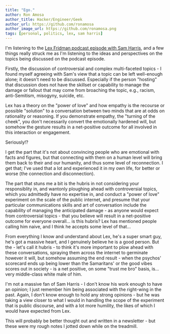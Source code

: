 ```yaml
---
title: "Ego."
author: Ron Amosa
author_title: Hacker/Engineer/Geek
author_url: https://github.com/ronamosa
author_image_url: https://github.com/ronamosa.png
tags: [personal, politics, lex, sam harris]
---
```


I'm listening to the [Lex Fridman podcast episode with Sam Harris](https://open.spotify.com/episode/34fULWIqFeFmM7yBdo2ltg?si=c6da596d41814c1b), and a few things really struck me as I'm listening to the ideas and perspectives on the topics being discussed on the podcast episode.

Firstly, the discussion of controversial and complex multi-faceted topics - I found myself agreeing with Sam's view that a topic can be left well-enough alone; it doesn't need to be discussed. Especially if the person "hosting" that discussion does not have the skillset or capability to manage the damage or fallout that may come from broaching the topic, e.g., racism, anti-Semitism, misogyny, suicide, etc.

Lex has a theory on the "power of love" and how empathy is the recourse or possible "solution" to a conversation between two minds that are at odds on rationality or reasoning. If you demonstrate empathy, the "turning of the cheek", you don't necessarily convert the emotionally hardened will, but somehow the gesture results in a net-positive outcome for all involved in this interaction or engagement.

Seriously!?

I get the part that it's not about convincing people who are emotional with facts and figures, but that connecting with them on a human level will bring them back to their and our humanity, and thus some level of reconnection. I get that; I've used that a lot and experienced it in my own life, for better or worse (the connection and disconnection).

The part that stuns me a bit is the hubris in not considering your responsiblity in, and wantonly ploughing ahead with controversial topics, which you admittedly have no expertise in, and conduct a "power of love" experiment on the scale of the public internet, and presume that your particular communications skills and art of conversation include the capability of managing the anticipated damage - as anyone would expect from controversial topics - that you believe will result in a net-positive outcome for everyone overall... is this hubris? Lex has mentioned people calling him naive, and I think he accepts some level of that...

From everything I know and understand about Lex, he's a super smart guy, he's got a massive heart, and I genuinely believe he is a good person. But the - let's call it hubris - to think it's more important to plow ahead with these conversations, spraying them across the internet to germinate however it will, but somehow assuming the end result - when the psychos' scorecard ends up being lower than the Samaritans' or the good vibes scores out in society - is a net positive, on some "trust me bro" basis, is... very middle-class white male of him.

I'm not a massive fan of Sam Harris - I don't know his work enough to have an opinion; I just remember him being associated with the right-wing in the past. Again, I don't know enough to hold any strong opinions - but he was taking a view closer to what I would in handling the scope of the experiment that is public discourse, and with a lot more humility, the likes of which I would have expected from Lex.

This will probably be better thought out and written in a newsletter - but these were my rough notes I jotted down while on the treadmill.
